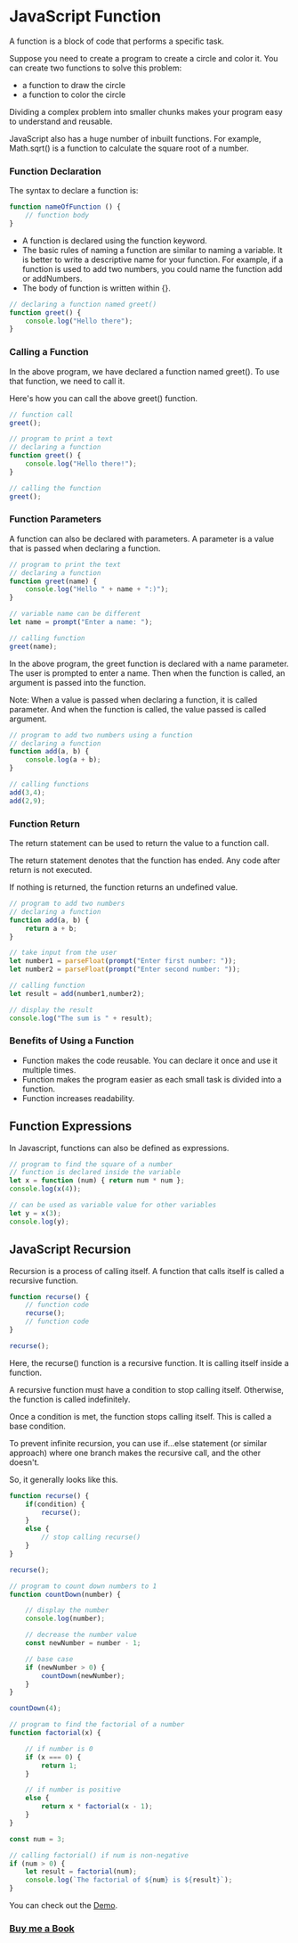 # JavaScript Function

A function is a block of code that performs a specific task.

Suppose you need to create a program to create a circle and color it. You can create two functions to solve this problem:

- a function to draw the circle
- a function to color the circle

Dividing a complex problem into smaller chunks makes your program easy to understand and reusable.

JavaScript also has a huge number of inbuilt functions. For example, Math.sqrt() is a function to calculate the square root of a number.

### Function Declaration
The syntax to declare a function is:

```javascript
function nameOfFunction () {
    // function body
}
```
- A function is declared using the function keyword.
- The basic rules of naming a function are similar to naming a variable. It is better to write a descriptive name for your function. For example, if a function is used to add two numbers, you could name the function add or addNumbers.
- The body of function is written within {}.

```javascript
// declaring a function named greet()
function greet() {
    console.log("Hello there");
}
```
### Calling a Function
In the above program, we have declared a function named greet(). To use that function, we need to call it.

Here's how you can call the above greet() function.

```javascript
// function call
greet();
```

```javascript
// program to print a text
// declaring a function
function greet() {
    console.log("Hello there!");
}

// calling the function
greet();
```

### Function Parameters
A function can also be declared with parameters. A parameter is a value that is passed when declaring a function.

```javascript
// program to print the text
// declaring a function
function greet(name) {
    console.log("Hello " + name + ":)");
}

// variable name can be different
let name = prompt("Enter a name: ");

// calling function
greet(name);
```
In the above program, the greet function is declared with a name parameter. The user is prompted to enter a name. Then when the function is called, an argument is passed into the function.

Note: When a value is passed when declaring a function, it is called parameter. And when the function is called, the value passed is called argument.

```javascript
// program to add two numbers using a function
// declaring a function
function add(a, b) {
    console.log(a + b);
}

// calling functions
add(3,4);
add(2,9);
```

### Function Return
The return statement can be used to return the value to a function call.

The return statement denotes that the function has ended. Any code after return is not executed.

If nothing is returned, the function returns an undefined value.

```javascript
// program to add two numbers
// declaring a function
function add(a, b) {
    return a + b;
}

// take input from the user
let number1 = parseFloat(prompt("Enter first number: "));
let number2 = parseFloat(prompt("Enter second number: "));

// calling function
let result = add(number1,number2);

// display the result
console.log("The sum is " + result);
```

### Benefits of Using a Function
- Function makes the code reusable. You can declare it once and use it multiple times.
- Function makes the program easier as each small task is divided into a function.
- Function increases readability.

## Function Expressions

In Javascript, functions can also be defined as expressions.

```javascript
// program to find the square of a number
// function is declared inside the variable
let x = function (num) { return num * num };
console.log(x(4));

// can be used as variable value for other variables
let y = x(3);
console.log(y);
```
## JavaScript Recursion

Recursion is a process of calling itself. A function that calls itself is called a recursive function.

```javascript
function recurse() {
    // function code
    recurse();
    // function code
}

recurse();
```
Here, the recurse() function is a recursive function. It is calling itself inside a function.

A recursive function must have a condition to stop calling itself. Otherwise, the function is called indefinitely.

Once a condition is met, the function stops calling itself. This is called a base condition.

To prevent infinite recursion, you can use if...else statement (or similar approach) where one branch makes the recursive call, and the other doesn't.

So, it generally looks like this.

```javascript
function recurse() {
    if(condition) {
        recurse();
    }
    else {
        // stop calling recurse()
    }
}

recurse();
```
```javascript
// program to count down numbers to 1
function countDown(number) {

    // display the number
    console.log(number);

    // decrease the number value
    const newNumber = number - 1;

    // base case
    if (newNumber > 0) {
        countDown(newNumber);
    }
}

countDown(4);
```
```javascript
// program to find the factorial of a number
function factorial(x) {

    // if number is 0
    if (x === 0) {
        return 1;
    }

    // if number is positive
    else {
        return x * factorial(x - 1);
    }
}

const num = 3;

// calling factorial() if num is non-negative
if (num > 0) {
    let result = factorial(num);
    console.log(`The factorial of ${num} is ${result}`);
}

```
You can check out the [Demo](https://praveenorugantitech.github.io/praveenorugantitech-javascript/6_Functions/Demo).

### [Buy me a Book](https://www.buymeacoffee.com/praveenoruganti)




